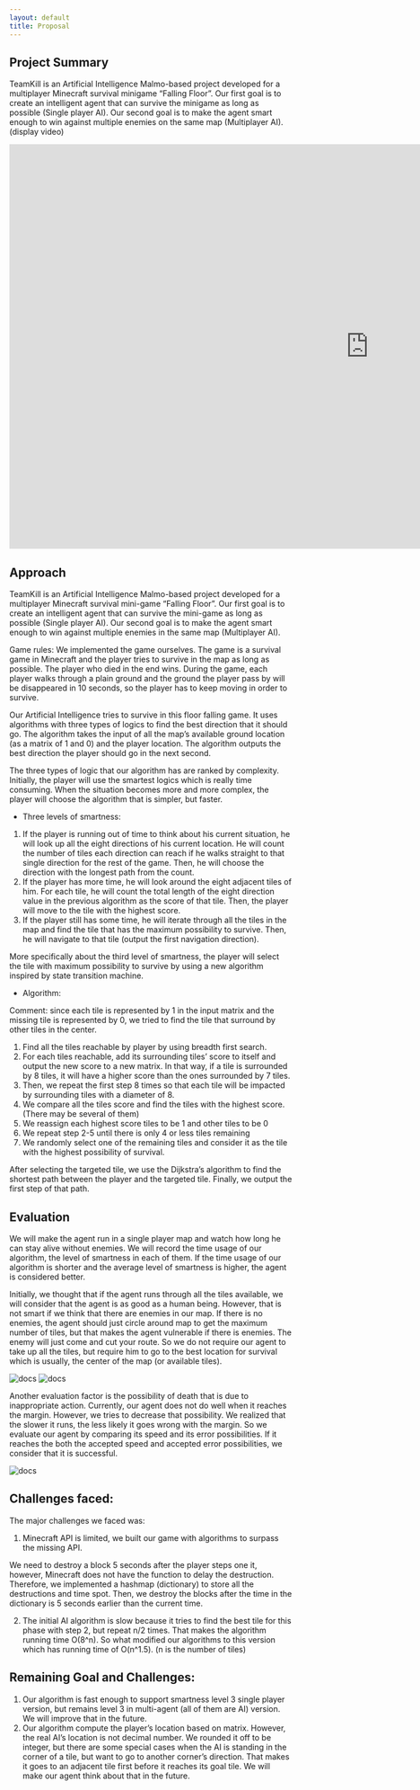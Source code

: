 ```yaml
---
layout: default
title: Proposal
---
```


## Project Summary

TeamKill is an Artificial Intelligence Malmo-based project developed for a multiplayer Minecraft survival minigame “Falling Floor”. Our first goal is to create an intelligent agent that can survive the minigame as long as possible (Single player AI). Our second goal is to make the agent smart enough to win against multiple enemies on the same map (Multiplayer AI).
(display video)

<iframe width="1280" height="720" src="https://www.youtube.com/embed/80lYCAJ8Wr8" frameborder="0" allowfullscreen></iframe>


## Approach

TeamKill is an Artificial Intelligence Malmo-based project developed for a multiplayer Minecraft survival mini-game “Falling Floor”. Our first goal is to create an intelligent agent that can survive the mini-game as long as possible (Single player AI). Our second goal is to make the agent smart enough to win against multiple enemies in the same map (Multiplayer AI).

Game rules:
We implemented the game ourselves. The game is a survival game in Minecraft and the player tries to survive in the map as long as possible. The player who died in the end wins. During the game, each player walks through a plain ground and the ground the player pass by will be disappeared in 10 seconds, so the player has to keep moving in order to survive.


Our Artificial Intelligence tries to survive in this floor falling game. It uses algorithms with three types of logics to find the best direction that it should go. The algorithm takes the input of all the map’s available ground location (as a matrix of 1 and 0) and the player location. The algorithm outputs the best direction the player should go in the next second.

The three types of logic that our algorithm has are ranked by complexity. Initially, the player will use the smartest logics which is really time consuming. When the situation becomes more and more complex, the player will choose the algorithm that is simpler, but faster.

- Three levels of smartness:

1. If the player is running out of time to think about his current situation, he will look up all the eight directions of his current location. He will count the number of tiles each direction can reach if he walks straight to that single direction for the rest of the game. Then, he will choose the direction with the longest path from the count.
2. If the player has more time, he will look around the eight adjacent tiles of him. For each tile, he will count the total length of the eight direction value in the previous algorithm as the score of that tile. Then, the player will move to the tile with the highest score.
3. If the player still has some time, he will iterate through all the tiles in the map and find the tile that has the maximum possibility to survive. Then, he will navigate to that tile (output the first navigation direction).

More specifically about the third level of smartness, the player will select the tile with maximum possibility to survive by using a new algorithm inspired by state transition machine.

- Algorithm:

Comment: since each tile is represented by 1 in the input matrix and the missing tile is represented by 0, we tried to find the tile that surround by other tiles in the center.

1. Find all the tiles reachable by player by using breadth first search.
2. For each tiles reachable, add its surrounding tiles’ score to itself and output the new score to a new matrix. In that way, if a tile is surrounded by 8 tiles, it will have a higher score than the ones surrounded by 7 tiles.
3. Then, we repeat the first step 8 times so that each tile will be impacted by surrounding tiles with a diameter of 8.
4. We compare all the tiles score and find the tiles with the highest score. (There may be several of them)
5. We reassign each highest score tiles to be 1 and other tiles to be 0
6. We repeat step 2-5 until there is only 4 or less tiles remaining
7. We randomly select one of the remaining tiles and consider it as the tile with the highest possibility of survival.

After selecting the targeted tile, we use the Dijkstra’s algorithm to find the shortest path between the player and the targeted tile. Finally, we output the first step of that path.


## Evaluation
We will make the agent run in a single player map and watch how long he can stay alive without enemies. We will record the time usage of our algorithm, the level of smartness in each of them. If the time usage of our algorithm is shorter and the average level of smartness is higher, the agent is considered better.

Initially, we thought that if the agent runs through all the tiles available, we will consider that the agent is as good as a human being. However, that is not smart if we think that there are enemies in our map. If there is no enemies, the agent should just circle around map to get the maximum number of tiles, but that makes the agent vulnerable if there is enemies. The enemy will just come and cut your route. So we do not require our agent to take up all the tiles, but require him to go to the best location for survival which is usually, the center of the map (or available tiles).


![docs](1.png)
![docs](2.png)


Another evaluation factor is the possibility of death that is due to inappropriate action. Currently, our agent does not do well when it reaches the margin. However, we tries to decrease that possibility. We realized that the slower it runs, the less likely it goes wrong with the margin. So we evaluate our agent by comparing its speed and its error possibilities. If it reaches the both the accepted speed and accepted error possibilities, we consider that it is successful.

![docs](/3.png)

## Challenges faced:
The major challenges we faced was:

1. Minecraft API is limited, we built our game with algorithms to surpass the missing API.

We need to destroy a block 5 seconds after the player steps one it, however, Minecraft does not have the function to delay the destruction. Therefore, we implemented a hashmap (dictionary) to store all the destructions and time spot. Then, we destroy the blocks after the time in the dictionary is 5 seconds earlier than the current time.

2. The initial AI algorithm is slow because it tries to find the best tile for this phase with step 2, but repeat n/2 times. That makes the algorithm running time O(8^n). So what modified our algorithms to this version which has running time of  O(n^1.5). (n is the number of tiles)


## Remaining Goal and Challenges:
1. Our algorithm is fast enough to support smartness level 3 single player version, but remains level 3 in multi-agent (all of them are AI) version. We will improve that in the future.
2. Our algorithm compute the player’s location based on matrix. However, the real AI’s location is not decimal number. We rounded it off to be integer, but there are some special cases when the AI is standing in the corner of a tile, but want to go to another corner’s direction. That makes it goes to an adjacent tile first before it reaches its goal tile. We will make our agent think about that in the future.
